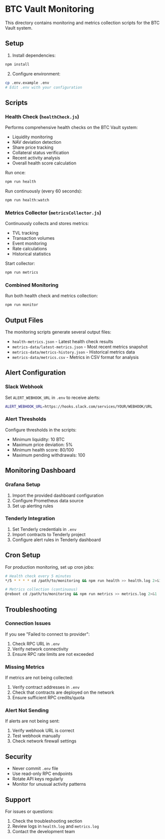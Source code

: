 # BTC Vault Monitoring

This directory contains monitoring and metrics collection scripts for the BTC Vault system.

## Setup

1. Install dependencies:
```bash
npm install
```

2. Configure environment:
```bash
cp .env.example .env
# Edit .env with your configuration
```

## Scripts

### Health Check (`healthCheck.js`)

Performs comprehensive health checks on the BTC Vault system:
- Liquidity monitoring
- NAV deviation detection
- Share price tracking
- Collateral status verification
- Recent activity analysis
- Overall health score calculation

Run once:
```bash
npm run health
```

Run continuously (every 60 seconds):
```bash
npm run health:watch
```

### Metrics Collector (`metricsCollector.js`)

Continuously collects and stores metrics:
- TVL tracking
- Transaction volumes
- Event monitoring
- Rate calculations
- Historical statistics

Start collector:
```bash
npm run metrics
```

### Combined Monitoring

Run both health check and metrics collection:
```bash
npm run monitor
```

## Output Files

The monitoring scripts generate several output files:

- `health-metrics.json` - Latest health check results
- `metrics-data/latest-metrics.json` - Most recent metrics snapshot
- `metrics-data/metrics-history.json` - Historical metrics data
- `metrics-data/metrics.csv` - Metrics in CSV format for analysis

## Alert Configuration

### Slack Webhook

Set `ALERT_WEBHOOK_URL` in `.env` to receive alerts:

```bash
ALERT_WEBHOOK_URL=https://hooks.slack.com/services/YOUR/WEBHOOK/URL
```

### Alert Thresholds

Configure thresholds in the scripts:
- Minimum liquidity: 10 BTC
- Maximum price deviation: 5%
- Minimum health score: 80/100
- Maximum pending withdrawals: 100

## Monitoring Dashboard

### Grafana Setup

1. Import the provided dashboard configuration
2. Configure Prometheus data source
3. Set up alerting rules

### Tenderly Integration

1. Set Tenderly credentials in `.env`
2. Import contracts to Tenderly project
3. Configure alert rules in Tenderly dashboard

## Cron Setup

For production monitoring, set up cron jobs:

```bash
# Health check every 5 minutes
*/5 * * * * cd /path/to/monitoring && npm run health >> health.log 2>&1

# Metrics collection (continuous)
@reboot cd /path/to/monitoring && npm run metrics >> metrics.log 2>&1
```

## Troubleshooting

### Connection Issues

If you see "Failed to connect to provider":
1. Check RPC URL in `.env`
2. Verify network connectivity
3. Ensure RPC rate limits are not exceeded

### Missing Metrics

If metrics are not being collected:
1. Verify contract addresses in `.env`
2. Check that contracts are deployed on the network
3. Ensure sufficient RPC credits/quota

### Alert Not Sending

If alerts are not being sent:
1. Verify webhook URL is correct
2. Test webhook manually
3. Check network firewall settings

## Security

- Never commit `.env` file
- Use read-only RPC endpoints
- Rotate API keys regularly
- Monitor for unusual activity patterns

## Support

For issues or questions:
1. Check the troubleshooting section
2. Review logs in `health.log` and `metrics.log`
3. Contact the development team